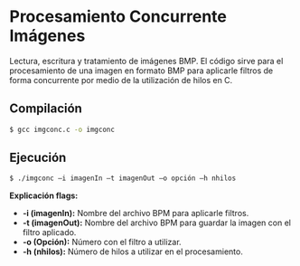 # **Procesamiento Concurrente Imágenes**
Lectura, escritura y tratamiento de imágenes BMP. El código sirve para el procesamiento de una imagen en formato BMP para aplicarle filtros de forma concurrente por medio de la utilización de hilos en C.

## Compilación
```bash
$ gcc imgconc.c -o imgconc
```

## Ejecución 
```bash
$ ./imgconc –i imagenIn –t imagenOut –o opción –h nhilos
```

**Explicación flags:**
- **-i (imagenIn):** Nombre del archivo BPM para aplicarle filtros.
- **-t (imagenOut):** Nombre del archivo BPM para guardar la imagen con el filtro aplicado.
- **-o (Opción):** Número con el filtro a utilizar.
- **-h (nhilos):** Número de hilos a utilizar en el procesamiento.
